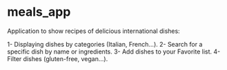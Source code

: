 # meals_app

Application to show recipes of delicious international dishes:

1- Displaying dishes by categories (Italian, French...).
2- Search for a specific dish by name or ingredients.
3- Add dishes to your Favorite list.
4- Filter dishes (gluten-free, vegan...).
